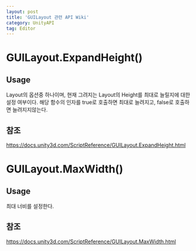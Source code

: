 ```yaml
---
layout: post
title: 'GUILayout 관련 API Wiki'
category: UnityAPI
tag: Editor
---
```


# GUILayout.ExpandHeight()

## Usage
Layout의 옵션중 하나이며, 현재 그려지는 Layout의 Height를 최대로 늘릴지에 대한 설정 여부이다. 해당 함수의 인자를 true로 호출하면 최대로 늘려지고, false로 호출하면 늘려지지않는다.

## 참조
https://docs.unity3d.com/ScriptReference/GUILayout.ExpandHeight.html   

# GUILayout.MaxWidth()
## Usage
최대 너비를 설정한다.

## 참조
https://docs.unity3d.com/ScriptReference/GUILayout.MaxWidth.html  